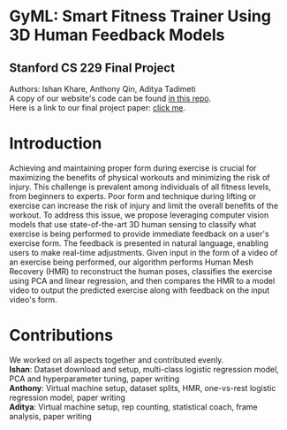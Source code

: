 # GyML: Smart Fitness Trainer Using 3D Human Feedback Models
## Stanford CS 229 Final Project
Authors: Ishan Khare, Anthony Qin, Aditya Tadimeti <br>
A copy of our website's code can be found [in this repo](https://github.com/antqin/gyML). <br>
Here is a link to our final project paper: [click me](https://stanford.edu/~iskhare/assets/files/GyML-CS229-paper.pdf).

# Introduction
Achieving and maintaining proper form during exercise is crucial for maximizing the benefits of physical workouts and minimizing the risk of injury. This challenge is prevalent among individuals of all fitness levels, from beginners to experts. Poor form and technique during lifting or exercise can increase the risk of injury and limit the overall benefits of the workout. To address this issue, we propose leveraging computer vision models that use state-of-the-art 3D human sensing to classify what exercise is being performed to provide immediate feedback on a user's exercise form. The feedback is presented in natural language, enabling users to make real-time adjustments. Given input in the form of a video of an exercise being performed, our algorithm performs Human Mesh Recovery (HMR) to reconstruct the human poses, classifies the exercise using PCA and linear regression, and then compares the HMR to a model video to output the predicted exercise along with feedback on the input video's form.

# Contributions
We worked on all aspects together and contributed evenly. <br>
**Ishan**: Dataset download and setup, multi-class logistic regression model, PCA and hyperparameter tuning, paper writing <br>
**Anthony**: Virtual machine setup, dataset splits, HMR, one-vs-rest logistic regression model, paper writing <br>
**Aditya**: Virtual machine setup, rep counting, statistical coach, frame analysis, paper writing

